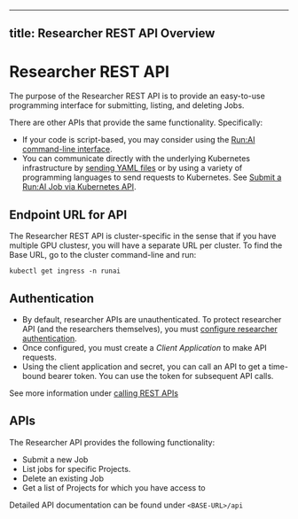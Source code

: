 
---
title: Researcher REST API Overview
---
# Researcher REST API

The purpose of the Researcher REST API is to provide an easy-to-use programming interface for submitting, listing, and deleting Jobs. 

There are other APIs that provide the same functionality. Specifically:

* If your code is script-based, you may consider using the [Run:AI command-line interface](../../Researcher/cli-reference/Introduction.md).
* You can communicate directly with the underlying Kubernetes infrastructure by [sending YAML files](../k8s-api/launch-job-via-yaml.md) or by using a variety of programming languages to send requests to Kubernetes. See [Submit a Run:AI Job via Kubernetes API](../k8s-api/launch-job-via-kubernetes-api.md).

## Endpoint URL for API

The Researcher REST API is cluster-specific in the sense that if you have multiple GPU clustesr, you will have a separate URL per cluster.
To find the Base URL, go to the cluster command-line and run:

```
kubectl get ingress -n runai
```

## Authentication

* By default, researcher APIs are unauthenticated. To protect researcher API (and the researchers themselves), you must [configure researcher authentication](../../admin/runai-setup/advanced/researcher-authentication.md).
* Once configured, you must create a _Client Application_ to make API requests. 
* Using the client application and secret, you can call an API to get a time-bound bearer token. You can use the token for subsequent API calls. 

See more information under [calling REST APIs](../rest-auth.md)


## APIs

The Researcher API provides the following functionality:

* Submit a new Job
* List jobs for specific Projects.
* Delete an existing Job
* Get a list of Projects for which you have access to

Detailed API documentation can be found under `<BASE-URL>/api`

